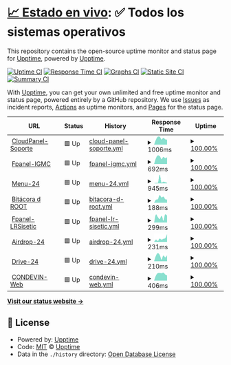 # [📈 Estado en vivo](https://demo.upptime.js.org): <!--live status--> **✅ Todos los sistemas operativos**

This repository contains the open-source uptime monitor and status page for [Upptime](https://upptime.js.org), powered by [Upptime](https://github.com/upptime/upptime).

[![Uptime CI](https://github.com/terorero/radar/workflows/Uptime%20CI/badge.svg)](https://github.com/terorero/radar/actions?query=workflow%3A%22Uptime+CI%22)
[![Response Time CI](https://github.com/terorero/radar/workflows/Response%20Time%20CI/badge.svg)](https://github.com/terorero/radar/actions?query=workflow%3A%22Response+Time+CI%22)
[![Graphs CI](https://github.com/terorero/radar/workflows/Graphs%20CI/badge.svg)](https://github.com/terorero/radar/actions?query=workflow%3A%22Graphs+CI%22)
[![Static Site CI](https://github.com/terorero/radar/workflows/Static%20Site%20CI/badge.svg)](https://github.com/terorero/radar/actions?query=workflow%3A%22Static+Site+CI%22)
[![Summary CI](https://github.com/terorero/radar/workflows/Summary%20CI/badge.svg)](https://github.com/terorero/radar/actions?query=workflow%3A%22Summary+CI%22)

With [Upptime](https://upptime.js.org), you can get your own unlimited and free uptime monitor and status page, powered entirely by a GitHub repository. We use [Issues](https://github.com/upptime/upptime/issues) as incident reports, [Actions](https://github.com/terorero/radar/actions) as uptime monitors, and [Pages](https://demo.upptime.js.org) for the status page.

<!--start: status pages-->
<!-- This summary is generated by Upptime (https://github.com/upptime/upptime) -->
<!-- Do not edit this manually, your changes will be overwritten -->
<!-- prettier-ignore -->
| URL | Status | History | Response Time | Uptime |
| --- | ------ | ------- | ------------- | ------ |
| <img alt="" src="https://icons.duckduckgo.com/ip3/cpanel.soporte.eu.org.ico" height="13"> [CloudPanel-Soporte](https://cpanel.soporte.eu.org) | 🟩 Up | [cloud-panel-soporte.yml](https://github.com/cloud-bitacora/radar/commits/HEAD/history/cloud-panel-soporte.yml) | <details><summary><img alt="Response time graph" src="./graphs/cloud-panel-soporte/response-time-week.png" height="20"> 1006ms</summary><br><a href="https://radar.root24.eu.org/history/cloud-panel-soporte"><img alt="Response time 1125" src="https://img.shields.io/endpoint?url=https%3A%2F%2Fraw.githubusercontent.com%2Fcloud-bitacora%2Fradar%2FHEAD%2Fapi%2Fcloud-panel-soporte%2Fresponse-time.json"></a><br><a href="https://radar.root24.eu.org/history/cloud-panel-soporte"><img alt="24-hour response time 1014" src="https://img.shields.io/endpoint?url=https%3A%2F%2Fraw.githubusercontent.com%2Fcloud-bitacora%2Fradar%2FHEAD%2Fapi%2Fcloud-panel-soporte%2Fresponse-time-day.json"></a><br><a href="https://radar.root24.eu.org/history/cloud-panel-soporte"><img alt="7-day response time 1006" src="https://img.shields.io/endpoint?url=https%3A%2F%2Fraw.githubusercontent.com%2Fcloud-bitacora%2Fradar%2FHEAD%2Fapi%2Fcloud-panel-soporte%2Fresponse-time-week.json"></a><br><a href="https://radar.root24.eu.org/history/cloud-panel-soporte"><img alt="30-day response time 1125" src="https://img.shields.io/endpoint?url=https%3A%2F%2Fraw.githubusercontent.com%2Fcloud-bitacora%2Fradar%2FHEAD%2Fapi%2Fcloud-panel-soporte%2Fresponse-time-month.json"></a><br><a href="https://radar.root24.eu.org/history/cloud-panel-soporte"><img alt="1-year response time 1125" src="https://img.shields.io/endpoint?url=https%3A%2F%2Fraw.githubusercontent.com%2Fcloud-bitacora%2Fradar%2FHEAD%2Fapi%2Fcloud-panel-soporte%2Fresponse-time-year.json"></a></details> | <details><summary><a href="https://radar.root24.eu.org/history/cloud-panel-soporte">100.00%</a></summary><a href="https://radar.root24.eu.org/history/cloud-panel-soporte"><img alt="All-time uptime 100.00%" src="https://img.shields.io/endpoint?url=https%3A%2F%2Fraw.githubusercontent.com%2Fcloud-bitacora%2Fradar%2FHEAD%2Fapi%2Fcloud-panel-soporte%2Fuptime.json"></a><br><a href="https://radar.root24.eu.org/history/cloud-panel-soporte"><img alt="24-hour uptime 100.00%" src="https://img.shields.io/endpoint?url=https%3A%2F%2Fraw.githubusercontent.com%2Fcloud-bitacora%2Fradar%2FHEAD%2Fapi%2Fcloud-panel-soporte%2Fuptime-day.json"></a><br><a href="https://radar.root24.eu.org/history/cloud-panel-soporte"><img alt="7-day uptime 100.00%" src="https://img.shields.io/endpoint?url=https%3A%2F%2Fraw.githubusercontent.com%2Fcloud-bitacora%2Fradar%2FHEAD%2Fapi%2Fcloud-panel-soporte%2Fuptime-week.json"></a><br><a href="https://radar.root24.eu.org/history/cloud-panel-soporte"><img alt="30-day uptime 100.00%" src="https://img.shields.io/endpoint?url=https%3A%2F%2Fraw.githubusercontent.com%2Fcloud-bitacora%2Fradar%2FHEAD%2Fapi%2Fcloud-panel-soporte%2Fuptime-month.json"></a><br><a href="https://radar.root24.eu.org/history/cloud-panel-soporte"><img alt="1-year uptime 100.00%" src="https://img.shields.io/endpoint?url=https%3A%2F%2Fraw.githubusercontent.com%2Fcloud-bitacora%2Fradar%2FHEAD%2Fapi%2Fcloud-panel-soporte%2Fuptime-year.json"></a></details>
| <img alt="" src="https://icons.duckduckgo.com/ip3/larazon.igmc.news.ico" height="13"> [Fpanel-IGMC](https://larazon.igmc.news) | 🟩 Up | [fpanel-igmc.yml](https://github.com/cloud-bitacora/radar/commits/HEAD/history/fpanel-igmc.yml) | <details><summary><img alt="Response time graph" src="./graphs/fpanel-igmc/response-time-week.png" height="20"> 692ms</summary><br><a href="https://radar.root24.eu.org/history/fpanel-igmc"><img alt="Response time 563" src="https://img.shields.io/endpoint?url=https%3A%2F%2Fraw.githubusercontent.com%2Fcloud-bitacora%2Fradar%2FHEAD%2Fapi%2Ffpanel-igmc%2Fresponse-time.json"></a><br><a href="https://radar.root24.eu.org/history/fpanel-igmc"><img alt="24-hour response time 627" src="https://img.shields.io/endpoint?url=https%3A%2F%2Fraw.githubusercontent.com%2Fcloud-bitacora%2Fradar%2FHEAD%2Fapi%2Ffpanel-igmc%2Fresponse-time-day.json"></a><br><a href="https://radar.root24.eu.org/history/fpanel-igmc"><img alt="7-day response time 692" src="https://img.shields.io/endpoint?url=https%3A%2F%2Fraw.githubusercontent.com%2Fcloud-bitacora%2Fradar%2FHEAD%2Fapi%2Ffpanel-igmc%2Fresponse-time-week.json"></a><br><a href="https://radar.root24.eu.org/history/fpanel-igmc"><img alt="30-day response time 563" src="https://img.shields.io/endpoint?url=https%3A%2F%2Fraw.githubusercontent.com%2Fcloud-bitacora%2Fradar%2FHEAD%2Fapi%2Ffpanel-igmc%2Fresponse-time-month.json"></a><br><a href="https://radar.root24.eu.org/history/fpanel-igmc"><img alt="1-year response time 563" src="https://img.shields.io/endpoint?url=https%3A%2F%2Fraw.githubusercontent.com%2Fcloud-bitacora%2Fradar%2FHEAD%2Fapi%2Ffpanel-igmc%2Fresponse-time-year.json"></a></details> | <details><summary><a href="https://radar.root24.eu.org/history/fpanel-igmc">100.00%</a></summary><a href="https://radar.root24.eu.org/history/fpanel-igmc"><img alt="All-time uptime 99.92%" src="https://img.shields.io/endpoint?url=https%3A%2F%2Fraw.githubusercontent.com%2Fcloud-bitacora%2Fradar%2FHEAD%2Fapi%2Ffpanel-igmc%2Fuptime.json"></a><br><a href="https://radar.root24.eu.org/history/fpanel-igmc"><img alt="24-hour uptime 100.00%" src="https://img.shields.io/endpoint?url=https%3A%2F%2Fraw.githubusercontent.com%2Fcloud-bitacora%2Fradar%2FHEAD%2Fapi%2Ffpanel-igmc%2Fuptime-day.json"></a><br><a href="https://radar.root24.eu.org/history/fpanel-igmc"><img alt="7-day uptime 100.00%" src="https://img.shields.io/endpoint?url=https%3A%2F%2Fraw.githubusercontent.com%2Fcloud-bitacora%2Fradar%2FHEAD%2Fapi%2Ffpanel-igmc%2Fuptime-week.json"></a><br><a href="https://radar.root24.eu.org/history/fpanel-igmc"><img alt="30-day uptime 99.92%" src="https://img.shields.io/endpoint?url=https%3A%2F%2Fraw.githubusercontent.com%2Fcloud-bitacora%2Fradar%2FHEAD%2Fapi%2Ffpanel-igmc%2Fuptime-month.json"></a><br><a href="https://radar.root24.eu.org/history/fpanel-igmc"><img alt="1-year uptime 99.92%" src="https://img.shields.io/endpoint?url=https%3A%2F%2Fraw.githubusercontent.com%2Fcloud-bitacora%2Fradar%2FHEAD%2Fapi%2Ffpanel-igmc%2Fuptime-year.json"></a></details>
| <img alt="" src="https://icons.duckduckgo.com/ip3/menu.root24.eu.org.ico" height="13"> [Menu-24](https://menu.root24.eu.org) | 🟩 Up | [menu-24.yml](https://github.com/cloud-bitacora/radar/commits/HEAD/history/menu-24.yml) | <details><summary><img alt="Response time graph" src="./graphs/menu-24/response-time-week.png" height="20"> 945ms</summary><br><a href="https://radar.root24.eu.org/history/menu-24"><img alt="Response time 438" src="https://img.shields.io/endpoint?url=https%3A%2F%2Fraw.githubusercontent.com%2Fcloud-bitacora%2Fradar%2FHEAD%2Fapi%2Fmenu-24%2Fresponse-time.json"></a><br><a href="https://radar.root24.eu.org/history/menu-24"><img alt="24-hour response time 233" src="https://img.shields.io/endpoint?url=https%3A%2F%2Fraw.githubusercontent.com%2Fcloud-bitacora%2Fradar%2FHEAD%2Fapi%2Fmenu-24%2Fresponse-time-day.json"></a><br><a href="https://radar.root24.eu.org/history/menu-24"><img alt="7-day response time 945" src="https://img.shields.io/endpoint?url=https%3A%2F%2Fraw.githubusercontent.com%2Fcloud-bitacora%2Fradar%2FHEAD%2Fapi%2Fmenu-24%2Fresponse-time-week.json"></a><br><a href="https://radar.root24.eu.org/history/menu-24"><img alt="30-day response time 438" src="https://img.shields.io/endpoint?url=https%3A%2F%2Fraw.githubusercontent.com%2Fcloud-bitacora%2Fradar%2FHEAD%2Fapi%2Fmenu-24%2Fresponse-time-month.json"></a><br><a href="https://radar.root24.eu.org/history/menu-24"><img alt="1-year response time 438" src="https://img.shields.io/endpoint?url=https%3A%2F%2Fraw.githubusercontent.com%2Fcloud-bitacora%2Fradar%2FHEAD%2Fapi%2Fmenu-24%2Fresponse-time-year.json"></a></details> | <details><summary><a href="https://radar.root24.eu.org/history/menu-24">100.00%</a></summary><a href="https://radar.root24.eu.org/history/menu-24"><img alt="All-time uptime 99.78%" src="https://img.shields.io/endpoint?url=https%3A%2F%2Fraw.githubusercontent.com%2Fcloud-bitacora%2Fradar%2FHEAD%2Fapi%2Fmenu-24%2Fuptime.json"></a><br><a href="https://radar.root24.eu.org/history/menu-24"><img alt="24-hour uptime 100.00%" src="https://img.shields.io/endpoint?url=https%3A%2F%2Fraw.githubusercontent.com%2Fcloud-bitacora%2Fradar%2FHEAD%2Fapi%2Fmenu-24%2Fuptime-day.json"></a><br><a href="https://radar.root24.eu.org/history/menu-24"><img alt="7-day uptime 100.00%" src="https://img.shields.io/endpoint?url=https%3A%2F%2Fraw.githubusercontent.com%2Fcloud-bitacora%2Fradar%2FHEAD%2Fapi%2Fmenu-24%2Fuptime-week.json"></a><br><a href="https://radar.root24.eu.org/history/menu-24"><img alt="30-day uptime 99.78%" src="https://img.shields.io/endpoint?url=https%3A%2F%2Fraw.githubusercontent.com%2Fcloud-bitacora%2Fradar%2FHEAD%2Fapi%2Fmenu-24%2Fuptime-month.json"></a><br><a href="https://radar.root24.eu.org/history/menu-24"><img alt="1-year uptime 99.78%" src="https://img.shields.io/endpoint?url=https%3A%2F%2Fraw.githubusercontent.com%2Fcloud-bitacora%2Fradar%2FHEAD%2Fapi%2Fmenu-24%2Fuptime-year.json"></a></details>
| <img alt="" src="https://icons.duckduckgo.com/ip3/www.bitacoraroot.com.ico" height="13"> [Bitácora d ROOT](https://www.bitacoraroot.com) | 🟩 Up | [bitacora-d-root.yml](https://github.com/cloud-bitacora/radar/commits/HEAD/history/bitacora-d-root.yml) | <details><summary><img alt="Response time graph" src="./graphs/bitacora-d-root/response-time-week.png" height="20"> 188ms</summary><br><a href="https://radar.root24.eu.org/history/bitacora-d-root"><img alt="Response time 159" src="https://img.shields.io/endpoint?url=https%3A%2F%2Fraw.githubusercontent.com%2Fcloud-bitacora%2Fradar%2FHEAD%2Fapi%2Fbitacora-d-root%2Fresponse-time.json"></a><br><a href="https://radar.root24.eu.org/history/bitacora-d-root"><img alt="24-hour response time 320" src="https://img.shields.io/endpoint?url=https%3A%2F%2Fraw.githubusercontent.com%2Fcloud-bitacora%2Fradar%2FHEAD%2Fapi%2Fbitacora-d-root%2Fresponse-time-day.json"></a><br><a href="https://radar.root24.eu.org/history/bitacora-d-root"><img alt="7-day response time 188" src="https://img.shields.io/endpoint?url=https%3A%2F%2Fraw.githubusercontent.com%2Fcloud-bitacora%2Fradar%2FHEAD%2Fapi%2Fbitacora-d-root%2Fresponse-time-week.json"></a><br><a href="https://radar.root24.eu.org/history/bitacora-d-root"><img alt="30-day response time 159" src="https://img.shields.io/endpoint?url=https%3A%2F%2Fraw.githubusercontent.com%2Fcloud-bitacora%2Fradar%2FHEAD%2Fapi%2Fbitacora-d-root%2Fresponse-time-month.json"></a><br><a href="https://radar.root24.eu.org/history/bitacora-d-root"><img alt="1-year response time 159" src="https://img.shields.io/endpoint?url=https%3A%2F%2Fraw.githubusercontent.com%2Fcloud-bitacora%2Fradar%2FHEAD%2Fapi%2Fbitacora-d-root%2Fresponse-time-year.json"></a></details> | <details><summary><a href="https://radar.root24.eu.org/history/bitacora-d-root">100.00%</a></summary><a href="https://radar.root24.eu.org/history/bitacora-d-root"><img alt="All-time uptime 100.00%" src="https://img.shields.io/endpoint?url=https%3A%2F%2Fraw.githubusercontent.com%2Fcloud-bitacora%2Fradar%2FHEAD%2Fapi%2Fbitacora-d-root%2Fuptime.json"></a><br><a href="https://radar.root24.eu.org/history/bitacora-d-root"><img alt="24-hour uptime 100.00%" src="https://img.shields.io/endpoint?url=https%3A%2F%2Fraw.githubusercontent.com%2Fcloud-bitacora%2Fradar%2FHEAD%2Fapi%2Fbitacora-d-root%2Fuptime-day.json"></a><br><a href="https://radar.root24.eu.org/history/bitacora-d-root"><img alt="7-day uptime 100.00%" src="https://img.shields.io/endpoint?url=https%3A%2F%2Fraw.githubusercontent.com%2Fcloud-bitacora%2Fradar%2FHEAD%2Fapi%2Fbitacora-d-root%2Fuptime-week.json"></a><br><a href="https://radar.root24.eu.org/history/bitacora-d-root"><img alt="30-day uptime 100.00%" src="https://img.shields.io/endpoint?url=https%3A%2F%2Fraw.githubusercontent.com%2Fcloud-bitacora%2Fradar%2FHEAD%2Fapi%2Fbitacora-d-root%2Fuptime-month.json"></a><br><a href="https://radar.root24.eu.org/history/bitacora-d-root"><img alt="1-year uptime 100.00%" src="https://img.shields.io/endpoint?url=https%3A%2F%2Fraw.githubusercontent.com%2Fcloud-bitacora%2Fradar%2FHEAD%2Fapi%2Fbitacora-d-root%2Fuptime-year.json"></a></details>
| <img alt="" src="https://icons.duckduckgo.com/ip3/larazon.sisetic.com.ico" height="13"> [Fpanel-LRSisetic](https://larazon.sisetic.com) | 🟩 Up | [fpanel-lr-sisetic.yml](https://github.com/cloud-bitacora/radar/commits/HEAD/history/fpanel-lr-sisetic.yml) | <details><summary><img alt="Response time graph" src="./graphs/fpanel-lr-sisetic/response-time-week.png" height="20"> 299ms</summary><br><a href="https://radar.root24.eu.org/history/fpanel-lr-sisetic"><img alt="Response time 324" src="https://img.shields.io/endpoint?url=https%3A%2F%2Fraw.githubusercontent.com%2Fcloud-bitacora%2Fradar%2FHEAD%2Fapi%2Ffpanel-lr-sisetic%2Fresponse-time.json"></a><br><a href="https://radar.root24.eu.org/history/fpanel-lr-sisetic"><img alt="24-hour response time 247" src="https://img.shields.io/endpoint?url=https%3A%2F%2Fraw.githubusercontent.com%2Fcloud-bitacora%2Fradar%2FHEAD%2Fapi%2Ffpanel-lr-sisetic%2Fresponse-time-day.json"></a><br><a href="https://radar.root24.eu.org/history/fpanel-lr-sisetic"><img alt="7-day response time 299" src="https://img.shields.io/endpoint?url=https%3A%2F%2Fraw.githubusercontent.com%2Fcloud-bitacora%2Fradar%2FHEAD%2Fapi%2Ffpanel-lr-sisetic%2Fresponse-time-week.json"></a><br><a href="https://radar.root24.eu.org/history/fpanel-lr-sisetic"><img alt="30-day response time 324" src="https://img.shields.io/endpoint?url=https%3A%2F%2Fraw.githubusercontent.com%2Fcloud-bitacora%2Fradar%2FHEAD%2Fapi%2Ffpanel-lr-sisetic%2Fresponse-time-month.json"></a><br><a href="https://radar.root24.eu.org/history/fpanel-lr-sisetic"><img alt="1-year response time 324" src="https://img.shields.io/endpoint?url=https%3A%2F%2Fraw.githubusercontent.com%2Fcloud-bitacora%2Fradar%2FHEAD%2Fapi%2Ffpanel-lr-sisetic%2Fresponse-time-year.json"></a></details> | <details><summary><a href="https://radar.root24.eu.org/history/fpanel-lr-sisetic">100.00%</a></summary><a href="https://radar.root24.eu.org/history/fpanel-lr-sisetic"><img alt="All-time uptime 100.00%" src="https://img.shields.io/endpoint?url=https%3A%2F%2Fraw.githubusercontent.com%2Fcloud-bitacora%2Fradar%2FHEAD%2Fapi%2Ffpanel-lr-sisetic%2Fuptime.json"></a><br><a href="https://radar.root24.eu.org/history/fpanel-lr-sisetic"><img alt="24-hour uptime 100.00%" src="https://img.shields.io/endpoint?url=https%3A%2F%2Fraw.githubusercontent.com%2Fcloud-bitacora%2Fradar%2FHEAD%2Fapi%2Ffpanel-lr-sisetic%2Fuptime-day.json"></a><br><a href="https://radar.root24.eu.org/history/fpanel-lr-sisetic"><img alt="7-day uptime 100.00%" src="https://img.shields.io/endpoint?url=https%3A%2F%2Fraw.githubusercontent.com%2Fcloud-bitacora%2Fradar%2FHEAD%2Fapi%2Ffpanel-lr-sisetic%2Fuptime-week.json"></a><br><a href="https://radar.root24.eu.org/history/fpanel-lr-sisetic"><img alt="30-day uptime 100.00%" src="https://img.shields.io/endpoint?url=https%3A%2F%2Fraw.githubusercontent.com%2Fcloud-bitacora%2Fradar%2FHEAD%2Fapi%2Ffpanel-lr-sisetic%2Fuptime-month.json"></a><br><a href="https://radar.root24.eu.org/history/fpanel-lr-sisetic"><img alt="1-year uptime 100.00%" src="https://img.shields.io/endpoint?url=https%3A%2F%2Fraw.githubusercontent.com%2Fcloud-bitacora%2Fradar%2FHEAD%2Fapi%2Ffpanel-lr-sisetic%2Fuptime-year.json"></a></details>
| <img alt="" src="https://icons.duckduckgo.com/ip3/airdrop.root24.eu.org.ico" height="13"> [Airdrop-24](https://airdrop.root24.eu.org) | 🟩 Up | [airdrop-24.yml](https://github.com/cloud-bitacora/radar/commits/HEAD/history/airdrop-24.yml) | <details><summary><img alt="Response time graph" src="./graphs/airdrop-24/response-time-week.png" height="20"> 231ms</summary><br><a href="https://radar.root24.eu.org/history/airdrop-24"><img alt="Response time 241" src="https://img.shields.io/endpoint?url=https%3A%2F%2Fraw.githubusercontent.com%2Fcloud-bitacora%2Fradar%2FHEAD%2Fapi%2Fairdrop-24%2Fresponse-time.json"></a><br><a href="https://radar.root24.eu.org/history/airdrop-24"><img alt="24-hour response time 200" src="https://img.shields.io/endpoint?url=https%3A%2F%2Fraw.githubusercontent.com%2Fcloud-bitacora%2Fradar%2FHEAD%2Fapi%2Fairdrop-24%2Fresponse-time-day.json"></a><br><a href="https://radar.root24.eu.org/history/airdrop-24"><img alt="7-day response time 231" src="https://img.shields.io/endpoint?url=https%3A%2F%2Fraw.githubusercontent.com%2Fcloud-bitacora%2Fradar%2FHEAD%2Fapi%2Fairdrop-24%2Fresponse-time-week.json"></a><br><a href="https://radar.root24.eu.org/history/airdrop-24"><img alt="30-day response time 241" src="https://img.shields.io/endpoint?url=https%3A%2F%2Fraw.githubusercontent.com%2Fcloud-bitacora%2Fradar%2FHEAD%2Fapi%2Fairdrop-24%2Fresponse-time-month.json"></a><br><a href="https://radar.root24.eu.org/history/airdrop-24"><img alt="1-year response time 241" src="https://img.shields.io/endpoint?url=https%3A%2F%2Fraw.githubusercontent.com%2Fcloud-bitacora%2Fradar%2FHEAD%2Fapi%2Fairdrop-24%2Fresponse-time-year.json"></a></details> | <details><summary><a href="https://radar.root24.eu.org/history/airdrop-24">100.00%</a></summary><a href="https://radar.root24.eu.org/history/airdrop-24"><img alt="All-time uptime 100.00%" src="https://img.shields.io/endpoint?url=https%3A%2F%2Fraw.githubusercontent.com%2Fcloud-bitacora%2Fradar%2FHEAD%2Fapi%2Fairdrop-24%2Fuptime.json"></a><br><a href="https://radar.root24.eu.org/history/airdrop-24"><img alt="24-hour uptime 100.00%" src="https://img.shields.io/endpoint?url=https%3A%2F%2Fraw.githubusercontent.com%2Fcloud-bitacora%2Fradar%2FHEAD%2Fapi%2Fairdrop-24%2Fuptime-day.json"></a><br><a href="https://radar.root24.eu.org/history/airdrop-24"><img alt="7-day uptime 100.00%" src="https://img.shields.io/endpoint?url=https%3A%2F%2Fraw.githubusercontent.com%2Fcloud-bitacora%2Fradar%2FHEAD%2Fapi%2Fairdrop-24%2Fuptime-week.json"></a><br><a href="https://radar.root24.eu.org/history/airdrop-24"><img alt="30-day uptime 100.00%" src="https://img.shields.io/endpoint?url=https%3A%2F%2Fraw.githubusercontent.com%2Fcloud-bitacora%2Fradar%2FHEAD%2Fapi%2Fairdrop-24%2Fuptime-month.json"></a><br><a href="https://radar.root24.eu.org/history/airdrop-24"><img alt="1-year uptime 100.00%" src="https://img.shields.io/endpoint?url=https%3A%2F%2Fraw.githubusercontent.com%2Fcloud-bitacora%2Fradar%2FHEAD%2Fapi%2Fairdrop-24%2Fuptime-year.json"></a></details>
| <img alt="" src="https://icons.duckduckgo.com/ip3/drive.root24.eu.org.ico" height="13"> [Drive-24](https://drive.root24.eu.org/login) | 🟩 Up | [drive-24.yml](https://github.com/cloud-bitacora/radar/commits/HEAD/history/drive-24.yml) | <details><summary><img alt="Response time graph" src="./graphs/drive-24/response-time-week.png" height="20"> 210ms</summary><br><a href="https://radar.root24.eu.org/history/drive-24"><img alt="Response time 489" src="https://img.shields.io/endpoint?url=https%3A%2F%2Fraw.githubusercontent.com%2Fcloud-bitacora%2Fradar%2FHEAD%2Fapi%2Fdrive-24%2Fresponse-time.json"></a><br><a href="https://radar.root24.eu.org/history/drive-24"><img alt="24-hour response time 217" src="https://img.shields.io/endpoint?url=https%3A%2F%2Fraw.githubusercontent.com%2Fcloud-bitacora%2Fradar%2FHEAD%2Fapi%2Fdrive-24%2Fresponse-time-day.json"></a><br><a href="https://radar.root24.eu.org/history/drive-24"><img alt="7-day response time 210" src="https://img.shields.io/endpoint?url=https%3A%2F%2Fraw.githubusercontent.com%2Fcloud-bitacora%2Fradar%2FHEAD%2Fapi%2Fdrive-24%2Fresponse-time-week.json"></a><br><a href="https://radar.root24.eu.org/history/drive-24"><img alt="30-day response time 489" src="https://img.shields.io/endpoint?url=https%3A%2F%2Fraw.githubusercontent.com%2Fcloud-bitacora%2Fradar%2FHEAD%2Fapi%2Fdrive-24%2Fresponse-time-month.json"></a><br><a href="https://radar.root24.eu.org/history/drive-24"><img alt="1-year response time 489" src="https://img.shields.io/endpoint?url=https%3A%2F%2Fraw.githubusercontent.com%2Fcloud-bitacora%2Fradar%2FHEAD%2Fapi%2Fdrive-24%2Fresponse-time-year.json"></a></details> | <details><summary><a href="https://radar.root24.eu.org/history/drive-24">100.00%</a></summary><a href="https://radar.root24.eu.org/history/drive-24"><img alt="All-time uptime 100.00%" src="https://img.shields.io/endpoint?url=https%3A%2F%2Fraw.githubusercontent.com%2Fcloud-bitacora%2Fradar%2FHEAD%2Fapi%2Fdrive-24%2Fuptime.json"></a><br><a href="https://radar.root24.eu.org/history/drive-24"><img alt="24-hour uptime 100.00%" src="https://img.shields.io/endpoint?url=https%3A%2F%2Fraw.githubusercontent.com%2Fcloud-bitacora%2Fradar%2FHEAD%2Fapi%2Fdrive-24%2Fuptime-day.json"></a><br><a href="https://radar.root24.eu.org/history/drive-24"><img alt="7-day uptime 100.00%" src="https://img.shields.io/endpoint?url=https%3A%2F%2Fraw.githubusercontent.com%2Fcloud-bitacora%2Fradar%2FHEAD%2Fapi%2Fdrive-24%2Fuptime-week.json"></a><br><a href="https://radar.root24.eu.org/history/drive-24"><img alt="30-day uptime 100.00%" src="https://img.shields.io/endpoint?url=https%3A%2F%2Fraw.githubusercontent.com%2Fcloud-bitacora%2Fradar%2FHEAD%2Fapi%2Fdrive-24%2Fuptime-month.json"></a><br><a href="https://radar.root24.eu.org/history/drive-24"><img alt="1-year uptime 100.00%" src="https://img.shields.io/endpoint?url=https%3A%2F%2Fraw.githubusercontent.com%2Fcloud-bitacora%2Fradar%2FHEAD%2Fapi%2Fdrive-24%2Fuptime-year.json"></a></details>
| <img alt="" src="https://icons.duckduckgo.com/ip3/www.devinconde.com.ico" height="13"> [CONDEVIN-Web](https://www.devinconde.com) | 🟩 Up | [condevin-web.yml](https://github.com/cloud-bitacora/radar/commits/HEAD/history/condevin-web.yml) | <details><summary><img alt="Response time graph" src="./graphs/condevin-web/response-time-week.png" height="20"> 406ms</summary><br><a href="https://radar.root24.eu.org/history/condevin-web"><img alt="Response time 382" src="https://img.shields.io/endpoint?url=https%3A%2F%2Fraw.githubusercontent.com%2Fcloud-bitacora%2Fradar%2FHEAD%2Fapi%2Fcondevin-web%2Fresponse-time.json"></a><br><a href="https://radar.root24.eu.org/history/condevin-web"><img alt="24-hour response time 426" src="https://img.shields.io/endpoint?url=https%3A%2F%2Fraw.githubusercontent.com%2Fcloud-bitacora%2Fradar%2FHEAD%2Fapi%2Fcondevin-web%2Fresponse-time-day.json"></a><br><a href="https://radar.root24.eu.org/history/condevin-web"><img alt="7-day response time 406" src="https://img.shields.io/endpoint?url=https%3A%2F%2Fraw.githubusercontent.com%2Fcloud-bitacora%2Fradar%2FHEAD%2Fapi%2Fcondevin-web%2Fresponse-time-week.json"></a><br><a href="https://radar.root24.eu.org/history/condevin-web"><img alt="30-day response time 382" src="https://img.shields.io/endpoint?url=https%3A%2F%2Fraw.githubusercontent.com%2Fcloud-bitacora%2Fradar%2FHEAD%2Fapi%2Fcondevin-web%2Fresponse-time-month.json"></a><br><a href="https://radar.root24.eu.org/history/condevin-web"><img alt="1-year response time 382" src="https://img.shields.io/endpoint?url=https%3A%2F%2Fraw.githubusercontent.com%2Fcloud-bitacora%2Fradar%2FHEAD%2Fapi%2Fcondevin-web%2Fresponse-time-year.json"></a></details> | <details><summary><a href="https://radar.root24.eu.org/history/condevin-web">100.00%</a></summary><a href="https://radar.root24.eu.org/history/condevin-web"><img alt="All-time uptime 100.00%" src="https://img.shields.io/endpoint?url=https%3A%2F%2Fraw.githubusercontent.com%2Fcloud-bitacora%2Fradar%2FHEAD%2Fapi%2Fcondevin-web%2Fuptime.json"></a><br><a href="https://radar.root24.eu.org/history/condevin-web"><img alt="24-hour uptime 100.00%" src="https://img.shields.io/endpoint?url=https%3A%2F%2Fraw.githubusercontent.com%2Fcloud-bitacora%2Fradar%2FHEAD%2Fapi%2Fcondevin-web%2Fuptime-day.json"></a><br><a href="https://radar.root24.eu.org/history/condevin-web"><img alt="7-day uptime 100.00%" src="https://img.shields.io/endpoint?url=https%3A%2F%2Fraw.githubusercontent.com%2Fcloud-bitacora%2Fradar%2FHEAD%2Fapi%2Fcondevin-web%2Fuptime-week.json"></a><br><a href="https://radar.root24.eu.org/history/condevin-web"><img alt="30-day uptime 100.00%" src="https://img.shields.io/endpoint?url=https%3A%2F%2Fraw.githubusercontent.com%2Fcloud-bitacora%2Fradar%2FHEAD%2Fapi%2Fcondevin-web%2Fuptime-month.json"></a><br><a href="https://radar.root24.eu.org/history/condevin-web"><img alt="1-year uptime 100.00%" src="https://img.shields.io/endpoint?url=https%3A%2F%2Fraw.githubusercontent.com%2Fcloud-bitacora%2Fradar%2FHEAD%2Fapi%2Fcondevin-web%2Fuptime-year.json"></a></details>

<!--end: status pages-->

[**Visit our status website →**](https://radar.root24.eu.org)

## 📄 License

- Powered by: [Upptime](https://github.com/upptime/upptime)
- Code: [MIT](./LICENSE) © [Upptime](https://upptime.js.org)
- Data in the `./history` directory: [Open Database License](https://opendatacommons.org/licenses/odbl/1-0/)
